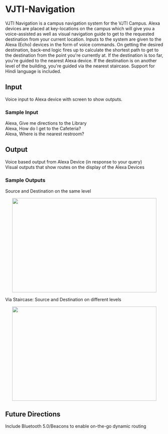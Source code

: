 # VJTI-Navigation
VJTI Navigation is a campus navigation system for the VJTI Campus. Alexa devices are placed at key-locations on the campus which will give you a voice-assisted as well as visual navigation guide to get to the requested destination from your current location. Inputs to the system are given to the Alexa (Echo) devices in the form of voice commands. On getting the desired destination, back-end logic fires up to calculate the shortest path to get to the destination from the point you're currently at. If the destination is too far, you're guided to the nearest Alexa device. If the destination is on another level of the building, you're guided via the nearest staircase. Support for Hindi language is included. 

## Input
Voice input to Alexa device with screen to show outputs.

### Sample Input
Alexa, Give me directions to the Library <br>
Alexa, How do I get to the Cafeteria? <br>
Alexa, Where is the nearest restroom? <br>

## Output
Voice based output from Alexa Device (in response to your query) <br>
Visual outputs that show routes on the display of the Alexa Devices

### Sample Outputs

Source and Destination on the same level
<p align="center">
  <img width="460" height="300" src="https://github.com/revathivijay/VJTI-Navigation/blob/master/final-output-images/22-55.jpg">
</p>

Via Staircase: Source and Destination on different levels
<p align="center">
  <img width="460" height="300" src="https://github.com/revathivijay/VJTI-Navigation/blob/master/final-output-images/55-100.jpg">
</p>

## Future Directions
Include Bluetooth 5.0/Beacons to enable on-the-go dynamic routing
